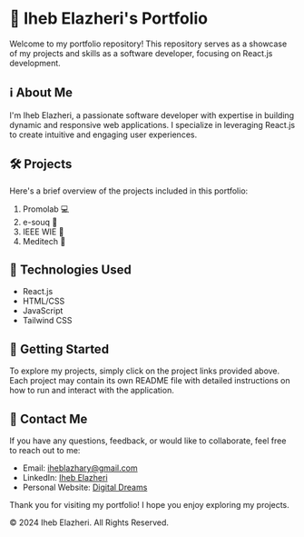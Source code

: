 # 🚀 Iheb Elazheri's Portfolio

Welcome to my portfolio repository! This repository serves as a showcase of my projects and skills as a software developer, focusing on React.js development.

## ℹ️ About Me

I'm Iheb Elazheri, a passionate software developer with expertise in building dynamic and responsive web applications. I specialize in leveraging React.js to create intuitive and engaging user experiences.

## 🛠️ Projects

Here's a brief overview of the projects included in this portfolio:

1. Promolab 💻
2. e-souq 🛒
3. IEEE WIE 🎨
4. Meditech 🏥

## 🚀 Technologies Used

- React.js
- HTML/CSS
- JavaScript
- Tailwind CSS

## 🏁 Getting Started

To explore my projects, simply click on the project links provided above. Each project may contain its own README file with detailed instructions on how to run and interact with the application.

## 📧 Contact Me

If you have any questions, feedback, or would like to collaborate, feel free to reach out to me:

- Email: iheblazhary@gmail.com
- LinkedIn: [Iheb Elazheri](https://www.linkedin.com/in/iheb-elazheri-aa55b0262/)
- Personal Website: [Digital Dreams](https://digitaldreams.tn)

Thank you for visiting my portfolio! I hope you enjoy exploring my projects.

© 2024 Iheb Elazheri. All Rights Reserved.
